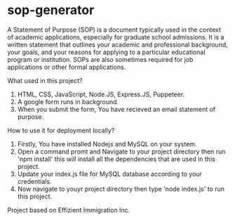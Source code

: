 # sop-generator

A Statement of Purpose (SOP) is a document typically used in the context of academic applications, especially for graduate school admissions. It is a written statement that outlines your academic and professional background, your goals, and your reasons for applying to a particular educational program or institution. SOPs are also sometimes required for job applications or other formal applications.

What used in this project?

1. HTML, CSS, JavaScript, Node.JS, Express.JS, Puppeteer.
2. A google form runs in background.
3. When you submit the form, You have recieved an email statement of purpose.

How to use it for deployment locally?

1. Firstly, You have installed Nodejs and MySQL on your system.
2. Open a command promt and Navigate to your project directory then run 'npm install' this will install all the dependencies that are used in this project.
3. Update your index.js file for MySQL database according to your credentials.
4. Now navigate to youyr project directory then type 'node index.js' to run this project.



Project based on Effizient Immigration Inc.
